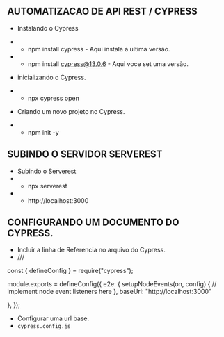 ## AUTOMATIZACAO DE API REST / CYPRESS

* Instalando o Cypress
 * - npm install cypress - Aqui instala a ultima versão.
 * - npm install cypress@13.0.6 - Aqui voce set uma versão.

* inicializando o Cypress.
 * - npx cypress open

  * Criando um novo projeto no Cypress.
  * - npm init -y

## SUBINDO O SERVIDOR SERVEREST

* Subindo o Serverest
 * - npx serverest
 * - http://localhost:3000

## CONFIGURANDO UM DOCUMENTO DO CYPRESS.

* Incluir a linha de Referencia no arquivo do Cypress.
 * /// <reference types = "cypress"/>


const { defineConfig } = require("cypress");

module.exports = defineConfig({
  e2e: {
    setupNodeEvents(on, config) {
      // implement node event listeners here
    },
    baseUrl: "http://localhost:3000"
    
  },
});

* Configurar uma url base.
 * `cypress.config.js`